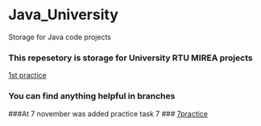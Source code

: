 # Java_University
Storage for Java code projects
### This repesetory is storage for University RTU MIREA projects ###
[1st practice](https://github.com/EstonianGuy/Java_University/tree/1st_task)

### You can find anything helpful in branches
###At 7 november was added practice task 7 ###
[7practice](https://github.com/EstonianGuy/Java_University/tree/sevenPractice)
